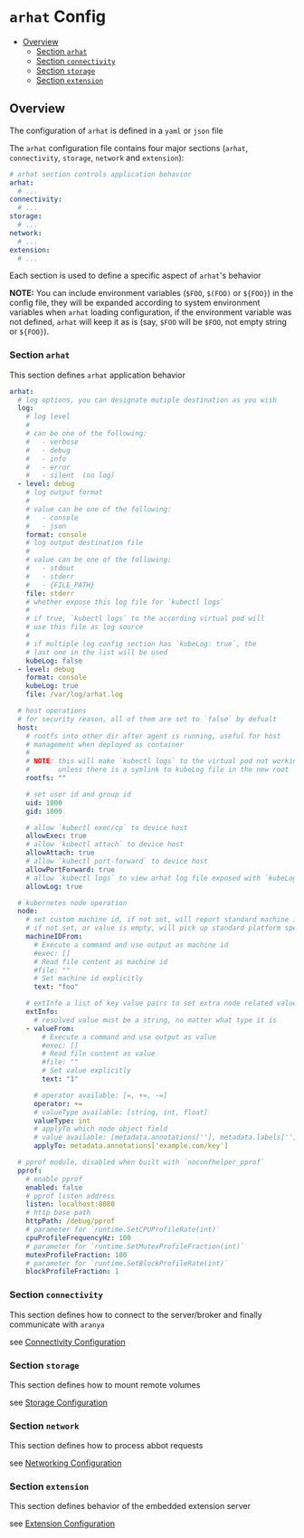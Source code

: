 # `arhat` Config

- [Overview](#overview)
  - [Section `arhat`](#section-arhat)
  - [Section `connectivity`](#section-connectivity)
  - [Section `storage`](#section-storage)
  - [Section `extension`](#section-extension)

## Overview

The configuration of `arhat` is defined in a `yaml` or `json` file

The `arhat` configuration file contains four major sections (`arhat`, `connectivity`, `storage`, `network` and `extension`):

```yaml
# arhat section controls application behavior
arhat:
  # ...
connectivity:
  # ...
storage:
  # ...
network:
  # ...
extension:
  # ...
```

Each section is used to define a specific aspect of `arhat`'s behavior

__NOTE:__ You can include environment variables (`$FOO`, `$(FOO)` or `${FOO}`) in the config file, they will be expanded according to system environment variables when `arhat` loading configuration, if the environment variable was not defined, `arhat` will keep it as is (say, `$FOO` will be `$FOO`, not empty string or `${FOO}`).

### Section `arhat`

This section defines `arhat` application behavior

```yaml
arhat:
  # log options, you can designate mutiple destination as you wish
  log:
    # log level
    #
    # can be one of the following:
    #   - verbose
    #   - debug
    #   - info
    #   - error
    #   - silent  (no log)
  - level: debug
    # log output format
    #
    # value can be one of the following:
    #   - console
    #   - json
    format: console
    # log output destination file
    #
    # value can be one of the following:
    #   - stdout
    #   - stderr
    #   - {FILE_PATH}
    file: stderr
    # whether expose this log file for `kubectl logs`
    #
    # if true, `kubectl logs` to the according virtual pod will
    # use this file as log source
    #
    # if multiple log config section has `kubeLog: true`, the
    # last one in the list will be used
    kubeLog: false
  - level: debug
    format: console
    kubeLog: true
    file: /var/log/arhat.log

  # host operations
  # for security reason, all of them are set to `false` by defualt
  host:
    # rootfs into other dir after agent is running, useful for host
    # management when deployed as container
    #
    # NOTE: this will make `kubectl logs` to the virtual pod not working
    #       unless there is a symlink to kubeLog file in the new root
    rootfs: ""

    # set user id and group id
    uid: 1000
    gid: 1000

    # allow `kubectl exec/cp` to device host
    allowExec: true
    # allow `kubectl attach` to device host
    allowAttach: true
    # allow `kubectl port-forward` to device host
    allowPortForward: true
    # allow `kubectl logs` to view arhat log file exposed with `kubeLog: true`
    allowLog: true

  # kubernetes node operation
  node:
    # set custom machine id, if not set, will report standard machine id as kubelet will do
    # if not set, or value is empty, will pick up standard platform specific machine id automatically
    machineIDFrom:
      # Execute a command and use output as machine id
      #exec: []
      # Read file content as machine id
      #file: ""
      # Set machine id explicitly
      text: "foo"

    # extInfo a list of key value pairs to set extra node related values
    extInfo:
      # resolved value must be a string, no matter what type it is
    - valueFrom:
        # Execute a command and use output as value
        #exec: []
        # Read file content as value
        #file: ""
        # Set value explicitly
        text: "1"

      # operator available: [=, +=, -=]
      operator: +=
      # valueType available: [string, int, float]
      valueType: int
      # applyTo which node object field
      # value available: [metadata.annotations[''], metadata.labels['']]
      applyTo: metadata.annotations['example.com/key']

  # pprof module, disabled when built with `noconfhelper_pprof`
  pprof:
    # enable pprof
    enabled: false
    # pprof listen address
    listen: localhost:8080
    # http base path
    httpPath: /debug/pprof
    # parameter for `runtime.SetCPUProfileRate(int)`
    cpuProfileFrequencyHz: 100
    # parameter for `runtime.SetMutexProfileFraction(int)`
    mutexProfileFraction: 100
    # parameter for `runtime.SetBlockProfileRate(int)`
    blockProfileFraction: 1
```

### Section `connectivity`

This section defines how to connect to the server/broker and finally communicate with `aranya`

see [Connectivity Configuration](./Connectivity.md#configuration)

### Section `storage`

This section defines how to mount remote volumes

see [Storage Configuration](./Storage.md#configuration)

### Section `network`

This section defines how to process abbot requests

see [Networking Configuration](./Networking.md#configuration)

### Section `extension`

This section defines behavior of the embedded extension server

see [Extension Configuration](./Extension.md#configuration)
